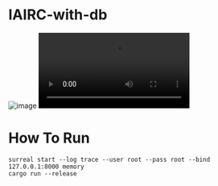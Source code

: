 # IAIRC-with-db
![image](https://github.com/fraugho/IAIRC-with-db/assets/144178952/754c4e15-d5f7-43e4-9cb2-5765407ede94)
![Demo Animation](iairc_demo.mp4)
# How To Run
```
surreal start --log trace --user root --pass root --bind 127.0.0.1:8000 memory
cargo run --release
```
